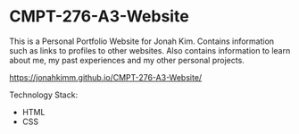 # CMPT-276-A3-Website
This is a Personal Portfolio Website for Jonah Kim.
Contains information such as links to profiles to other websites.
Also contains information to learn about me, my past experiences and 
my other personal projects.

https://jonahkimm.github.io/CMPT-276-A3-Website/

Technology Stack:
- HTML
- CSS
